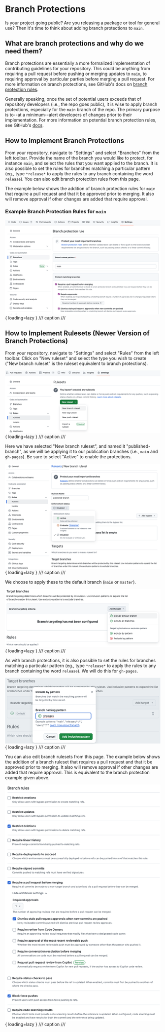 # Branch Protections

Is your project going public? Are you releasing a package or tool for general use? Then it's time to think about adding branch protections to `main`.

## What are branch protections and why do we need them?

Branch protections are essentially a more formalized implementation of contributing guidelines for your repository. This could be anything from requiring a pull request before pushing or merging updates to `main`, to requiring approval by particular parties before merging a pull request. For more information on branch protections, see GitHub's docs on [branch protection rules](https://docs.github.com/en/repositories/configuring-branches-and-merges-in-your-repository/managing-protected-branches/about-protected-branches). 

Generally speaking, once the set of potential users exceeds that of repository developers (i.e., the repo goes public), it is wise to apply branch protections, especially for the `main` branch of the repo. The primary purpose is to--at a minimum--alert developers of changes prior to their implementation. For more information on potential branch protection rules, see GitHub's [docs](https://docs.github.com/en/repositories/configuring-branches-and-merges-in-your-repository/managing-protected-branches/managing-a-branch-protection-rule).

## How to Implement Branch Protections

From your repository, navigate to "Settings" and select "Branches" from the left toolbar. Provide the name of the branch you would like to protect, for instance `main`, and select the rules that you want applied to the branch. It is also possible to set the rules for branches matching a particular pattern (eg., type `*release*` to apply the rules to any branch containing the word `release`). You can also edit branch protection rules from this page.

The example below shows the addition of branch protection rules for `main` that require a pull request and that it be approved prior to merging. It also will remove approval if other changes are added that require approval.


### Example Branch Protection Rules for `main`

![GitHub branch protections in a repo's Settings](images/GH-branch-protections/239086285-190b758a-68f7-4cbf-9368-a8df9bef7a08.png){ loading=lazy }
/// caption
///

## How to Implement Rulesets (Newer Version of Branch Protections)

From your repository, navigate to "Settings" and select "Rules" from the left toolbar. Click on "New ruleset" and select the type you wish to create ("New branch ruleset" is the ruleset equivalent to branch protections). 

![Select New ruleset in Rules settings](images/GH-branch-protections/382110241-02304951-367a-4c03-bf4b-cf0d53960da9.png){ loading=lazy }
/// caption
///

Here we have selected "New branch ruleset", and named it "published-branch", as we will be applying it to our publication branches (i.e., `main` and `gh-pages`). Be sure to select "Active" to enable the protections.

![Interface for creating a new ruleset](images/GH-branch-protections/382110848-691a2831-ddf6-4ed9-bc27-5288f2936577.png){ loading=lazy }
/// caption
///

We choose to apply these to the default branch (`main` or `master`). 

![Select add target under target branches for branch ruleset](images/GH-branch-protections/382111392-8157d014-0482-4d4f-b695-ab3b7624d5e4.png){ loading=lazy }
/// caption
///

As with branch protections, it is also possible to set the rules for branches matching a particular pattern (eg., type `*release*` to apply the rules to any branch containing the word `release`). We will do this for `gh-pages`.

![Add target pattern for gh-pages under target branches for branch ruleset](images/GH-branch-protections/382111988-20d6499e-fb12-4335-8b8d-76ac6b989528.png){ loading=lazy }
/// caption 
///

You can also edit branch rulesets from this page.
The example below shows the addition of a branch ruleset that requires a pull request and that it be approved prior to merging. It also will remove approval if other changes are added that require approval. This is equivalent to the branch protection example given above.

![Rules checklist](images/GH-branch-protections/382113942-39fd79d4-ff95-404b-86c4-8ab875cc9a4b.png){ loading=lazy }
/// caption
///
